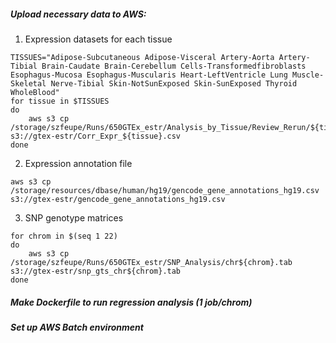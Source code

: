 ##### Upload necessary data to AWS: #####

1. Expression datasets for each tissue
```
TISSUES="Adipose-Subcutaneous Adipose-Visceral Artery-Aorta Artery-Tibial Brain-Caudate Brain-Cerebellum Cells-Transformedfibroblasts Esophagus-Mucosa Esophagus-Muscularis Heart-LeftVentricle Lung Muscle-Skeletal Nerve-Tibial Skin-NotSunExposed Skin-SunExposed Thyroid WholeBlood"
for tissue in $TISSUES
do
	aws s3 cp /storage/szfeupe/Runs/650GTEx_estr/Analysis_by_Tissue/Review_Rerun/${tissue}/Corr_Expr.csv s3://gtex-estr/Corr_Expr_${tissue}.csv
done
```

2. Expression annotation file
```
aws s3 cp /storage/resources/dbase/human/hg19/gencode_gene_annotations_hg19.csv s3://gtex-estr/gencode_gene_annotations_hg19.csv
```

3. SNP genotype matrices
```
for chrom in $(seq 1 22)
do
	aws s3 cp /storage/szfeupe/Runs/650GTEx_estr/SNP_Analysis/chr${chrom}.tab s3://gtex-estr/snp_gts_chr${chrom}.tab
done
```

##### Make Dockerfile to run regression analysis (1 job/chrom) #####

##### Set up AWS Batch environment #####
